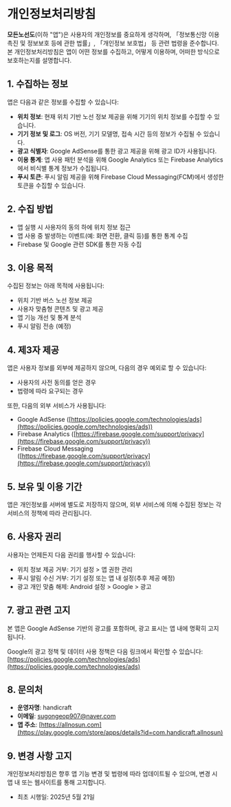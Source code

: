 # 개인정보처리방침

**모든노선도**(이하 "앱")은 사용자의 개인정보를 중요하게 생각하며, 「정보통신망 이용촉진 및 정보보호 등에 관한 법률」, 「개인정보 보호법」 등 관련 법령을 준수합니다. 본 개인정보처리방침은 앱이 어떤 정보를 수집하고, 어떻게 이용하며, 어떠한 방식으로 보호하는지를 설명합니다.

## 1. 수집하는 정보

앱은 다음과 같은 정보를 수집할 수 있습니다:

- **위치 정보**: 현재 위치 기반 노선 정보 제공을 위해 기기의 위치 정보를 수집할 수 있습니다.
- **기기 정보 및 로그**: OS 버전, 기기 모델명, 접속 시간 등의 정보가 수집될 수 있습니다.
- **광고 식별자**: Google AdSense를 통한 광고 제공을 위해 광고 ID가 사용됩니다.
- **이용 통계**: 앱 사용 패턴 분석을 위해 Google Analytics 또는 Firebase Analytics에서 비식별 통계 정보가 수집됩니다.
- **푸시 토큰**: 푸시 알림 제공을 위해 Firebase Cloud Messaging(FCM)에서 생성한 토큰을 수집할 수 있습니다.

## 2. 수집 방법

- 앱 실행 시 사용자의 동의 하에 위치 정보 접근
- 앱 사용 중 발생하는 이벤트(예: 화면 전환, 클릭 등)를 통한 통계 수집
- Firebase 및 Google 관련 SDK를 통한 자동 수집

## 3. 이용 목적

수집된 정보는 아래 목적에 사용됩니다:

- 위치 기반 버스 노선 정보 제공
- 사용자 맞춤형 콘텐츠 및 광고 제공
- 앱 기능 개선 및 통계 분석
- 푸시 알림 전송 (예정)

## 4. 제3자 제공

앱은 사용자 정보를 외부에 제공하지 않으며, 다음의 경우 예외로 할 수 있습니다:

- 사용자의 사전 동의를 얻은 경우
- 법령에 따라 요구되는 경우

또한, 다음의 외부 서비스가 사용됩니다:

- Google AdSense ([https://policies.google.com/technologies/ads](https://policies.google.com/technologies/ads))
- Firebase Analytics ([https://firebase.google.com/support/privacy](https://firebase.google.com/support/privacy))
- Firebase Cloud Messaging ([https://firebase.google.com/support/privacy](https://firebase.google.com/support/privacy))

## 5. 보유 및 이용 기간

앱은 개인정보를 서버에 별도로 저장하지 않으며, 외부 서비스에 의해 수집된 정보는 각 서비스의 정책에 따라 관리됩니다.

## 6. 사용자 권리

사용자는 언제든지 다음 권리를 행사할 수 있습니다:

- 위치 정보 제공 거부: 기기 설정 > 앱 권한 관리
- 푸시 알림 수신 거부: 기기 설정 또는 앱 내 설정(추후 제공 예정)
- 광고 개인 맞춤 해제: Android 설정 > Google > 광고

## 7. 광고 관련 고지

본 앱은 Google AdSense 기반의 광고를 포함하며, 광고 표시는 앱 내에 명확히 고지됩니다.

Google의 광고 정책 및 데이터 사용 정책은 다음 링크에서 확인할 수 있습니다:  
[https://policies.google.com/technologies/ads](https://policies.google.com/technologies/ads)

## 8. 문의처

- **운영자명**: handicraft  
- **이메일**: sugongeop907@naver.com  
- **앱 주소**: [https://allnosun.com](https://play.google.com/store/apps/details?id=com.handicraft.allnosun)

## 9. 변경 사항 고지

개인정보처리방침은 향후 앱 기능 변경 및 법령에 따라 업데이트될 수 있으며, 변경 시 앱 내 또는 웹사이트를 통해 고지합니다.

- 최초 시행일: 2025년 5월 21일
